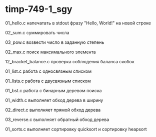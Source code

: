 # timp-749-1_sgy

01_hello.c напечатать в stdout фразу "Hello, World!" на новой строке

02_sum.c суммировать числа

03_pow.c возвести число в заданную степень

02_max.c поиск максимального элемента

12_bracket_balance.c проверка соблюдения баланса скобок

01_list.c работа с односвязным списком

01_lists.c работа с двусвязным списком

01_bst.c работа с бинарным деревом поиска

01_width.c выполняет обход дерева в ширину

02_direct.c выполняет прямой обход дерева

03_reverse.c выполняет обратный обход дерева

01_sorts.c выполняет сортировку quicksort и сортировку heapsort
